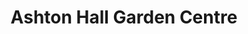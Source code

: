 ---
title: "Ashton Hall Garden Centre"
url: /lancaster/ashton-hall-garden-centre/
shop: Garten-Center
---
